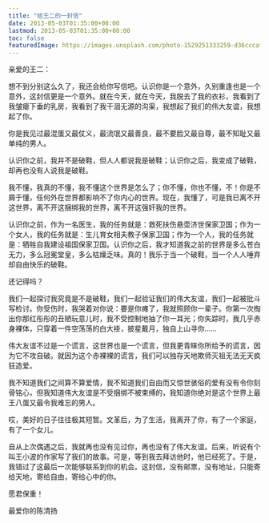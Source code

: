 ```yaml
---
title: "给王二的一封信"
date: 2013-05-03T01:35:00+08:00
lastmod: 2013-05-03T01:35:00+08:00
toc: false
featuredImage: https://images.unsplash.com/photo-1529251333259-d36cccaf22ea?ixlib=rb-1.2.1&ixid=eyJhcHBfaWQiOjEyMDd9&auto=format&fit=crop&w=741&q=80
---
```


亲爱的王二：

想不到分别这么久了，我还会给你写信吧。认识你是一个意外，久别重逢也是一个意外，这封信更是一个意外。就在今天，就在今天，我脱去了我的衣衫，我看到了我皱瘪下垂的乳房，我看到了我干涸无源的沟渠，我想起了我们的伟大友谊，我想起了你。

你是我见过最混蛋又最仗义，最流氓又最善良，最不要脸又最自尊，最不知耻又最单纯的男人。

认识你之前，我并不是破鞋，但人人都说我是破鞋；认识你之后，我变成了破鞋，却再也没有人说我是破鞋。

我不懂，我真的不懂，我不懂这个世界是怎么了；你不懂，你也不懂，不！你是不屑于懂，任何外在世界都影响不了你内心的世界。现在，我懂了，可是我已离不开这世界，离不开这捆绑我的世界，离不开这强奸我的世界。

认识你之前，作为一名医生，我的任务就是：救死扶伤悬壶济世保家卫国；作为一个女人，我的任务就是：生儿育女相夫教子保家卫国；作为一个人，我的任务就是：牺牲自我建设祖国保家卫国。认识你之后，我才知道我之前的世界是多么苍白无力，多么冠冕堂皇，多么枯燥乏味。真的！我乐于当一个破鞋，当一个人人唾弃却自由快乐的破鞋。

还记得吗？

我们一起探讨我究竟是不是破鞋，我们一起验证我们的伟大友谊，我们一起被批斗写检讨。你受伤时，我哭着对你说：要是你瘫了，我就照顾你一辈子。你第一次掏出你那红彤彤的丑陋玩意儿时，我不受控制地抽了你一耳光；你失踪时，我几乎赤身裸体，只穿着一件空荡荡的白大褂，披星戴月，独自上山寻你……

伟大友谊不过是一个谎言，这世界也是一个谎言，但我更青睐你所给予的谎言，因为它不攻自破。就因为这个赤裸裸的谎言，我们可以独存天地欺师灭祖无法无天疯狂造爱。

我不知道我们之间算不算爱情，我不知道我们自由而又惊世骇俗的爱有没有令你刻骨铭心，但我知道伟大友谊是不受捆绑不被束缚的，我知道你绝对是这个世界上最王八蛋又最令我难忘的男人。

哎，美好的日子往往极其短暂。文革后，为了生活，我离开了你，有了一个家庭，有了一个女儿。

自从上次偶遇之后，我就再也没有见过你，再也没有了伟大友谊。后来，听说有个叫王小波的作家写了我们的故事。可是，等到我去拜访他时，他已经死了。于是，我错过了这最后一次能够联系到你的机会。这封信，没有邮票，没有地址，只能寄给天地，寄给自由，寄给心中的你。

愿君保重！

最爱你的陈清扬

